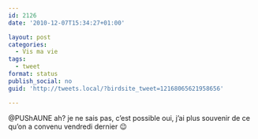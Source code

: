 ```yaml
---
id: 2126
date: '2010-12-07T15:34:27+01:00'

layout: post
categories:
  - Vis ma vie
tags:
  - tweet
format: status
publish_social: no
guid: 'http://tweets.local/?birdsite_tweet=12168065621958656'

---
```


@PUShAUNE ah? je ne sais pas, c’est possible oui, j’ai plus souvenir de ce qu’on a convenu vendredi dernier 😉